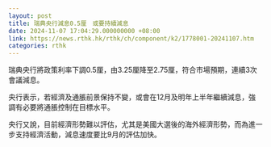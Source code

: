 ```yaml
---
layout: post
title: 瑞典央行減息0.5厘　或要持續減息
date: 2024-11-07 17:04:29.000000000 +08:00
link: https://news.rthk.hk/rthk/ch/component/k2/1778001-20241107.htm
categories: rthk
---
```


瑞典央行將政策利率下調0.5厘，由3.25厘降至2.75厘，符合市場預期，連續3次會議減息。

央行表示，若經濟及通脹前景保持不變，或會在12月及明年上半年繼續減息，強調有必要將通脹控制在目標水平。

央行又說，目前經濟形勢難以評估，尤其是美國大選後的海外經濟形勢，而為進一步支持經濟活動，減息速度要比9月的評估加快。
